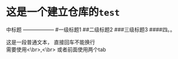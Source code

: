 这是一个建立仓库的`test`
===
中标题
——————
#一级标题1
##二级标题2
###三级标题3
####四。。

这是一段普通文本，
直接回车不能换行<br>
需要使用\<\\br\>,<\br>
		或者前面使用两个tab
		